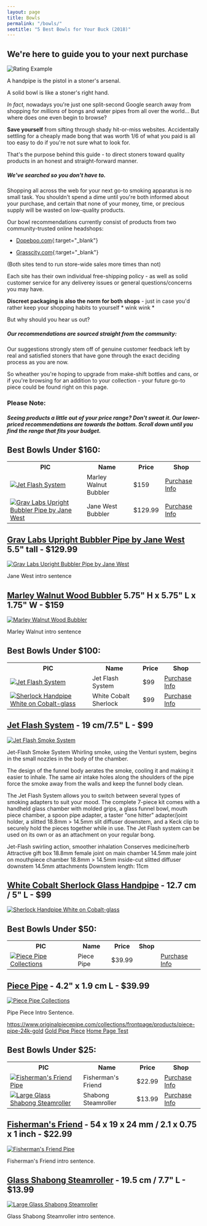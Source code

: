 ```yaml
---
layout: page
title: Bowls
permalink: "/bowls/"
seotitle: "5 Best Bowls for Your Buck (2018)"
---
```


<h2 class="heading-center">We're here to guide you to your next purchase</h2> 

<img alt="Rating Example" class="img-middle" src="/img/bowls/rating-example.png" />

A handpipe is the pistol in a stoner's arsenal.

A solid bowl is like a stoner's right hand.

*In fact,* nowadays you're just one split-second Google search away from shopping for *millions* of bongs and water pipes from all over the world... But where does one even begin to browse?

**Save yourself** from sifting through shady hit-or-miss websites. Accidentally settling for a cheaply made bong that was worth 1/6 of what you paid is all too easy to do if you're not sure what to look for.

That's the purpose behind this guide - to direct stoners toward quality products in an honest and straight-forward manner.

<h5 class="heading-center">We've searched so you don't have to.</h5>

Shopping all across the web for your next go-to smoking apparatus is no small task. You shouldn't spend a dime until you're both informed about your purchase, and certain that none of your money, time, or precious supply will be wasted on low-quality products.

Our bowl recommendations currently consist of products from two community-trusted online headshops:

* [Dopeboo.com](http://www.dopeboo.com?aff=43){:target="_blank"}

* [Grasscity.com](http://affiliates.grasscity.com/shop/clickthru.cgi?id=Smokephisticated&page=https://www.grasscity.com/us_en/){:target="_blank"} 

(Both sites tend to run store-wide sales more times than not)

Each site has their own individual free-shipping policy - as well as solid customer service for any deliverey issues or general questions/concerns you may have.

**Discreet packaging is also the norm for both shops** - just in case you'd rather keep your shopping habits to yourself * wink wink *

But why should you hear us out?

<h5 class="heading-center">Our recommendations are sourced straight from the community:</h5>

Our suggestions strongly stem off of genuine customer feedback left by real and satisfied stoners that have gone through the exact deciding process as you are now.

So wheather you're hoping to upgrade from make-shift bottles and cans, or if you're browsing for an addition to your collection - your future go-to piece could be found right on this page.

<h3 class="heading-center">Please Note:</h3> 

<h5 class="heading-center">Seeing products a little out of your price range? Don't sweat it. Our lower-priced recommendations are towards the bottom. Scroll down until you find the range that fits your budget.</h5>

<h2 class="heading-center">Best Bowls Under $160:</h2>

<table class="basic-table">
	<tr>
		<th>PIC</th>
		<th>Name</th>
		<th>Price</th> 
		<th>Shop</th>
	</tr>
	<tr>
		<td><a target="_blank" href="https://www.dopeboo.com/products/glass-and-walnut-wood-bubbler?variant=52674372612?aff=43" ><img alt="Jet Flash System" class="table-image" src="/img/bowls/marley-walnut.png"></a></td>
		<td>Marley Walnut Bubbler</td>
		<td>$159</td>
		<td><a class="big-button" target="_blank" href="https://www.dopeboo.com/products/glass-and-walnut-wood-bubbler?variant=52674372612?aff=43">Purchase Info</a></td>
	</tr>
	<tr>
		<td><a target="_blank" href="https://www.dopeboo.com/products/grav-labs-jane-west-5-5-inch-upright-bubbler-pipe?variant=52674448580?aff=43" ><img alt="Grav Labs Upright Bubbler Pipe by Jane West" class="table-image" src="/img/bowls/jane-west-1.png"></a></td>
		<td>Jane West Bubbler</td>
		<td>$129.99</td>
		<td><a class="big-button" target="_blank" href="https://www.dopeboo.com/products/grav-labs-jane-west-5-5-inch-upright-bubbler-pipe?variant=52674448580?aff=43">Purchase Info</a></td>
	</tr>
</table>

<h2 class="heading-center"><a target="_blank" href="https://www.dopeboo.com/products/grav-labs-jane-west-5-5-inch-upright-bubbler-pipe?variant=52674448580?aff=43">Grav Labs Upright Bubbler Pipe by Jane West</a> 5.5" tall - $129.99</h2>

<a target="_blank" href="https://www.dopeboo.com/products/grav-labs-jane-west-5-5-inch-upright-bubbler-pipe?variant=52674448580?aff=43"><img alt="Grav Labs Upright Bubbler Pipe by Jane West" class="img-middle" src="/img/bowls/jane-west-collage.png" /></a>

Jane West intro sentence

<h2 class="heading-center"><a target="_blank" href="https://www.dopeboo.com/products/glass-and-walnut-wood-bubbler?variant=52674372612?aff=43">Marley Walnut Wood Bubbler</a> 5.75" H x 5.75" L x 1.75" W - $159</h2>

<a target="_blank" href="https://www.dopeboo.com/products/glass-and-walnut-wood-bubbler?variant=52674372612?aff=43"><img alt="Marley Walnut Wood Bubbler" class="img-middle" src="/img/bowls/marley-walnut.png" /></a>

Marley Walnut intro sentence


<h2 class="heading-center">Best Bowls Under $100:</h2>

<table class="basic-table">
	<tr>
		<th>PIC</th>
		<th>Name</th>
		<th>Price</th> 
		<th>Shop</th>
	</tr>
	<tr>
		<td><a target="_blank" href="http://affiliates.grasscity.com/shop/clickthru.cgi?id=Smokephisticated&page=https://www.grasscity.com/us_en/jet-flash-smoke-system.html" ><img alt="Jet Flash System" class="table-image" src="/img/bowls/jet-flash.png"></a></td>
		<td>Jet Flash System</td>
		<td>$99</td>
		<td><a class="big-button" target="_blank" href="http://affiliates.grasscity.com/shop/clickthru.cgi?id=Smokephisticated&page=https://www.grasscity.com/us_en/jet-flash-smoke-system.html">Purchase Info</a></td>
	</tr>
	<tr>
		<td><a target="_blank" href="http://affiliates.grasscity.com/shop/clickthru.cgi?id=Smokephisticated&page=https://www.grasscity.com/us_en/glass-sherlock-handpipe-white-on-cobalt-glass-multiple-appendages.html" ><img alt="Sherlock Handpipe White on Cobalt-glass" class="table-image" src="/img/bowls/sherlock-white-3.png"></a></td>
		<td>White Cobalt Sherlock</td>
		<td>$99</td>
		<td><a class="big-button" target="_blank" href="http://affiliates.grasscity.com/shop/clickthru.cgi?id=https://www.grasscity.com/us_en/glass-sherlock-handpipe-white-on-cobalt-glass-multiple-appendages.html">Purchase Info</a></td>
	</tr>
</table>

<h2 class="heading-center"><a target="_blank" href="http://affiliates.grasscity.com/shop/clickthru.cgi?id=Smokephisticated&page=https://www.grasscity.com/us_en/jet-flash-smoke-system.html">Jet Flash System</a> - 19 cm/7.5" L - $99</h2>

<a target="_blank" href="http://affiliates.grasscity.com/shop/clickthru.cgi?id=Smokephisticated&page=https://www.grasscity.com/us_en/jet-flash-smoke-system.html"><img alt="Jet Flash Smoke System" class="img-middle" src="/img/bowls/jet-flash-collage.png" /></a>

Jet-Flash Smoke System
Whirling smoke, using the Venturi system, begins in the small nozzles in the body of the chamber.

The design of the funnel body aerates the smoke, cooling it and making it easier to inhale. The same air intake holes along the shoulders of the pipe force the smoke away from the walls and keep the funnel body clean.

The Jet Flash System allows you to switch between several types of smoking adapters to suit your mood. The complete 7-piece kit comes with a handheld glass chamber with molded grips, a glass funnel bowl, mouth piece chamber, a spoon pipe adapter, a taster "one hitter" adapter/joint holder, a slitted 18.8mm > 14.5mm slit diffuser downstem, and a Keck clip to securely hold the pieces together while in use. The Jet Flash system can be used on its own or as an attachment on your regular bong.

Jet-Flash swirling action, smoother inhalation
Conserves medicine/herb
Attractive gift box
18.8mm female joint on main chamber
14.5mm male joint on mouthpiece chamber
18.8mm > 14.5mm inside-cut slitted diffuser downstem
14.5mm attachments
Downstem length: 11cm

<h2 class="heading-center"><a target="_blank" href="http://affiliates.grasscity.com/shop/clickthru.cgi?id=Smokephisticated&page=https://www.grasscity.com/us_en/glass-sherlock-handpipe-white-on-cobalt-glass-multiple-appendages.html">White Cobalt Sherlock Glass Handpipe</a> -  12.7 cm / 5" L - $99</h2>

<a target="_blank" href="http://affiliates.grasscity.com/shop/clickthru.cgi?id=Smokephisticated&page=https://www.grasscity.com/us_en/glass-sherlock-handpipe-white-on-cobalt-glass-multiple-appendages.html"><img alt="Sherlock Handpipe White on Cobalt-glass" class="img-middle" src="/img/bowls/sherlock-white-collage.png" /></a>

<h2 class="heading-center">Best Bowls Under $50:</h2>

<table class="basic-table">
	<tr>
		<th>PIC</th>
		<th>Name</th>
		<th>Price</th> 
		<th>Shop</th>
	</tr>
	<tr>
		<td><a target="_blank" href="https://www.originalpiecepipe.com/collections/frontpage?afmc=2f" ><img alt="Piece Pipe Collections" class="table-image" src="/img/bowls/piece-pipe-chrome-3.png"></a></td>
		<td>Piece Pipe</td>
		<td>$39.99</td>
		<td><td><a class="big-button" target="_blank" href="https://www.originalpiecepipe.com/collections/frontpage/products?afmc=2f">Purchase Info</a></td></td>
	</tr>
</table>

<h2 class="heading-center"><a target="_blank" href="https://www.originalpiecepipe.com/collections/frontpage/products?afmc=2f">Piece Pipe</a> -  4.2" x 1.9 cm L - $39.99</h2>

<a target="_blank" href="https://www.originalpiecepipe.com/collections/frontpage/products?afmc=2f"><img alt="Piece Pipe Collections" class="img-middle" src="/img/bowls/piece-pipe-chrome-6.png" /></a>

Pipe Piece Intro Sentence.

https://www.originalpiecepipe.com/collections/frontpage/products/piece-pipe-24k-gold
<a target="_blank" href="https://www.originalpiecepipe.com/collections/frontpage/products/piece-pipe-24k-gold?afmc=2f">Gold Pipe Piece</a>
<a target="_blank" href="https://www.originalpiecepipe.com/?afmc=2f">Home Page Test</a>

<h2 class="heading-center">Best Bowls Under $25:</h2>

<table class="basic-table">
	<tr>
		<th>PIC</th>
		<th>Name</th>
		<th>Price</th> 
		<th>Shop</th>
	</tr>
		<tr>
		<td><a target="_blank" href="http://affiliates.grasscity.com/shop/clickthru.cgi?id=Smokephisticated&page=https://www.grasscity.com/us_en/fishermans-friend-pipe.html" ><img alt="Fisherman's Friend Pipe" class="table-image" src="/img/bowls/fisherman's-friend-1.png"></a></td>
		<td>Fisherman's Friend</td>
		<td>$22.99</td>
		<td><a class="big-button" target="_blank" href="http://affiliates.grasscity.com/shop/clickthru.cgi?id=Smokephisticated&page=https://www.grasscity.com/us_en/fishermans-friend-pipe.html">Purchase Info</a></td>
	</tr>
	<tr>
		<td><a target="_blank" href="http://affiliates.grasscity.com/shop/clickthru.cgi?id=Smokephisticated&page=https://www.grasscity.com/us_en/large-glass-shabong.html" ><img alt="Large Glass Shabong Steamroller" class="table-image" src="/img/bowls/large-shabong-steamroller.png"></a></td>
		<td>Shabong Steamroller</td>
		<td>$13.99</td>
		<td><a class="big-button" target="_blank" href="http://affiliates.grasscity.com/shop/clickthru.cgi?id=https://www.grasscity.com/us_en/large-glass-shabong.html">Purchase Info</a></td>
	</tr>
</table>

<h2 class="heading-center"><a target="_blank" href="http://affiliates.grasscity.com/shop/clickthru.cgi?id=Smokephisticated&page=https://www.grasscity.com/us_en/fishermans-friend-pipe.html">Fisherman's Friend</a> -  54 x 19 x 24 mm / 2.1 x 0.75 x 1 inch - $22.99</h2>

<a target="_blank" href="http://affiliates.grasscity.com/shop/clickthru.cgi?id=Smokephisticated&page=https://www.grasscity.com/us_en/fishermans-friend-pipe.html"><img alt="Fisherman's Friend Pipe" class="img-middle" src="/img/bowls/fisherman's-friend-collage.png" /></a>

Fisherman's Friend intro sentence.

<h2 class="heading-center"><a target="_blank" href="http://affiliates.grasscity.com/shop/clickthru.cgi?id=Smokephisticated&page=https://www.grasscity.com/us_en/large-glass-shabong.html">Glass Shabong Steamroller</a> -  19.5 cm / 7.7" L - $13.99</h2>

<a target="_blank" href="http://affiliates.grasscity.com/shop/clickthru.cgi?id=Smokephisticated&page=https://www.grasscity.com/us_en/large-glass-shabong.html"><img alt="Large Glass Shabong Steamroller" class="img-middle" src="/img/bowls/shabong-steamroller-2.0.png" /></a>

Glass Shabong Steamroller intro sentence.
